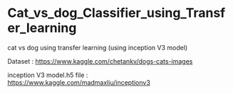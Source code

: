 # Cat_vs_dog_Classifier_using_Transfer_learning
cat vs dog using transfer learning (using inception V3 model)

Dataset : https://www.kaggle.com/chetankv/dogs-cats-images

inception V3 model.h5 file : https://www.kaggle.com/madmaxliu/inceptionv3
